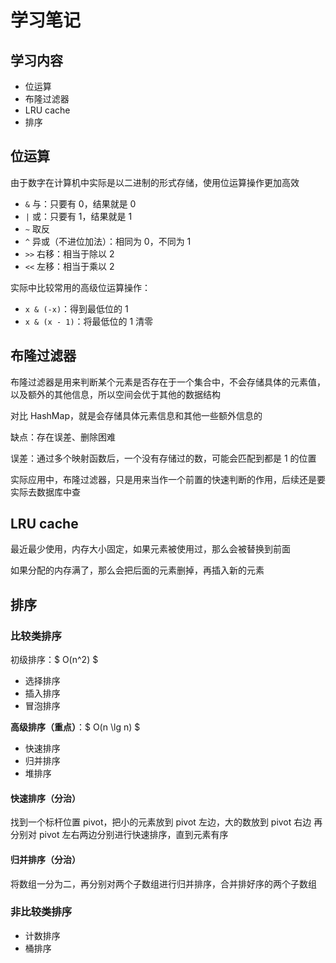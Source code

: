 # 学习笔记

## 学习内容

* 位运算
* 布隆过滤器
* LRU cache
* 排序



## 位运算

由于数字在计算机中实际是以二进制的形式存储，使用位运算操作更加高效

* `&` 与：只要有 0，结果就是 0
* `|` 或：只要有 1，结果就是 1
* `~` 取反
* `^` 异或（不进位加法）：相同为 0，不同为 1
* `>>` 右移：相当于除以 2
* `<<` 左移：相当于乘以 2

实际中比较常用的高级位运算操作：

* `x & (-x)`：得到最低位的 1
* `x & (x - 1)`：将最低位的 1 清零



## 布隆过滤器

布隆过滤器是用来判断某个元素是否存在于一个集合中，不会存储具体的元素值，以及额外的其他信息，所以空间会优于其他的数据结构

对比 HashMap，就是会存储具体元素信息和其他一些额外信息的

缺点：存在误差、删除困难

误差：通过多个映射函数后，一个没有存储过的数，可能会匹配到都是 1 的位置

实际应用中，布隆过滤器，只是用来当作一个前置的快速判断的作用，后续还是要实际去数据库中查



## LRU cache

最近最少使用，内存大小固定，如果元素被使用过，那么会被替换到前面

如果分配的内存满了，那么会把后面的元素删掉，再插入新的元素



## 排序

###  比较类排序

初级排序：$ O(n^2) $

* 选择排序
* 插入排序
* 冒泡排序

**高级排序（重点）**：$ O(n \lg n) $

* 快速排序
* 归并排序
* 堆排序

#### 快速排序（分治）

找到一个标杆位置 pivot，把小的元素放到 pivot 左边，大的数放到 pivot 右边
再分别对 pivot 左右两边分别进行快速排序，直到元素有序


#### 归并排序（分治）

将数组一分为二，再分别对两个子数组进行归并排序，合并排好序的两个子数组


### 非比较类排序

* 计数排序
* 桶排序
